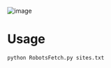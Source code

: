 ![image](https://github.com/rahuldora377/RobotsFetch/assets/29596874/2f10665d-c630-455e-894d-a3ea4c7d9513)

# Usage

```python RobotsFetch.py sites.txt```
